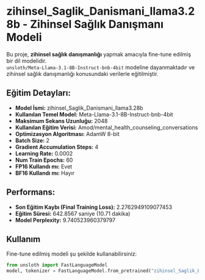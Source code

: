 # zihinsel_Saglik_Danismani_llama3.28b - Zihinsel Sağlık Danışmanı Modeli

Bu proje, **zihinsel sağlık danışmanlığı** yapmak amacıyla fine-tune edilmiş bir dil modelidir.  
`unsloth/Meta-Llama-3.1-8B-Instruct-bnb-4bit` modeline dayanmaktadır ve zihinsel sağlık danışmanlığı konusundaki verilerle eğitilmiştir.

## Eğitim Detayları:

- **Model İsmi:** zihinsel_Saglik_Danismani_llama3.28b
- **Kullanılan Temel Model:** Meta-Llama-3.1-8B-Instruct-bnb-4bit
- **Maksimum Sekans Uzunluğu:** 2048
- **Kullanılan Eğitim Verisi:** Amod/mental_health_counseling_conversations
- **Optimizasyon Algoritması:** AdamW 8-bit
- **Batch Size:** 2
- **Gradient Accumulation Steps:** 4
- **Learning Rate:** 0.0002
- **Num Train Epochs:** 60
- **FP16 Kullandı mı:** Evet
- **BF16 Kullandı mı:** Hayır

## Performans:

- **Son Eğitim Kaybı (Final Training Loss):** 2.2762949109077453
- **Eğitim Süresi:** 642.8567 saniye (10.71 dakika)
- **Model Perplexity:** 9.740523960379797

## Kullanım

Fine-tune edilmiş modeli şu şekilde kullanabilirsiniz:

```python
from unsloth import FastLanguageModel
model, tokenizer = FastLanguageModel.from_pretrained("zihinsel_Saglik_Danismani_llama3.28b")
